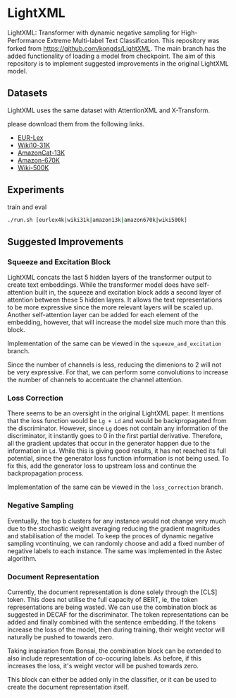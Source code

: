 # LightXML

LightXML: Transformer with dynamic negative sampling for High-Performance Extreme Multi-label Text Classiﬁcation. This repository was forked from https://github.com/kongds/LightXML. The main branch has the added functionality of loading a model from checkpoint. The aim of this repository is to implement suggested improvements in the original LightXML model.

## Datasets
LightXML uses the same dataset with AttentionXML and X-Transform.

please download them from the following links.
* [EUR-Lex](https://drive.google.com/open?id=1iPGbr5-z2LogtMFG1rwwekV_aTubvAb2)
* [Wiki10-31K](https://drive.google.com/open?id=1Tv4MHQzDWTUC9hRFihRhG8_jt1h0VhnR)
* [AmazonCat-13K](https://drive.google.com/open?id=1VwHAbri6y6oh8lkpZ6sSY_b1FRNnCLFL)
* [Amazon-670K](https://drive.google.com/open?id=1Xd4BPFy1RPmE7MEXMu77E2_xWOhR1pHW)
* [Wiki-500K](https://drive.google.com/open?id=1bGEcCagh8zaDV0ZNGsgF0QtwjcAm0Afk)
   
## Experiments
train and eval
```bash
./run.sh [eurlex4k|wiki31k|amazon13k|amazon670k|wiki500k]
```
## Suggested Improvements

### Squeeze and Excitation Block

LightXML concats the last 5 hidden layers of the transformer output to create text embeddings. While the transformer model does have self-attention built in, the squeeze and excitation block adds a second layer of attention between these 5 hidden layers. It allows the text representations to be more expressive since the more relevant layers will be scaled up. Another self-attention layer can be added for each element of the embedding, however, that will increase the model size much more than this block.

Implementation of the same can be viewed in the ```squeeze_and_excitation``` branch.

Since the number of channels is less, reducing the dimenions to 2 will not be very expressive. For that, we can perform some convolutions to increase the number of channels to accentuate the channel attention.

### Loss Correction

There seems to be an oversight in the original LightXML paper. It mentions that the loss function would be ```Lg + Ld``` and would be backpropagated from the discriminator. However, since ```Lg``` does not contain any information of the discriminator, it instantly goes to 0 in the first partial derivative. Therefore, all the gradient updates that occur in the generator happen due to the information in ```Ld```. While this is giving good results, it has not reached its full potential, since the generator loss function information is not being used. To fix this, add the generator loss to upstream loss and continue the backpropagation process.

Implementation of the same can be viewed in the ```loss_correction``` branch.

### Negative Sampling

Eventually, the top b clusters for any instance would not change very much due to the stochastic weight averaging reducing the gradient magnitudes and stabilisation of the model. To keep the proces of dynamic negative sampling vcontinuing, we can randomly choose and add a fixed number of negative labels to each instance. The same was implemented in the Astec algorithm.

### Document Representation

Currently, the document representation is done solely through the [CLS] token. This does not utilise the full capacity of BERT, ie, the token representations are being wasted. We can use the combination block as suggested in DECAF for the discriminator. The token representations can be added and finally combined with the sentence embedding. If the tokens increase the loss of the model, then during training, their weight vector will naturally be pushed to towards zero.

Taking inspiration from Bonsai, the combination block can be extended to also include representation of co-occuring labels. As before, if this increases the loss, it's weight vector will be pushed towards zero.

This block can either be added only in the classifier, or it can be used to create the document representation itself.